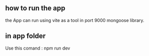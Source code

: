 ## how to run the app

the App can run using vite as a tool in port 9000 mongoose library.

## in app folder
Use this comand : npm run dev 